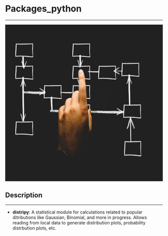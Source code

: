 # Packages_python
---
<img src = 'assets/arrows-box-business-chalk-533189.jpg' width = 900 height = 500>

## Description
---
- **distripy**: A statistical module for calculations related to popular ditributions like Gaussian, Binomial, and more in progress.
Allows reading from local data to generate distribution plots, probability distrbution plots, etc.
